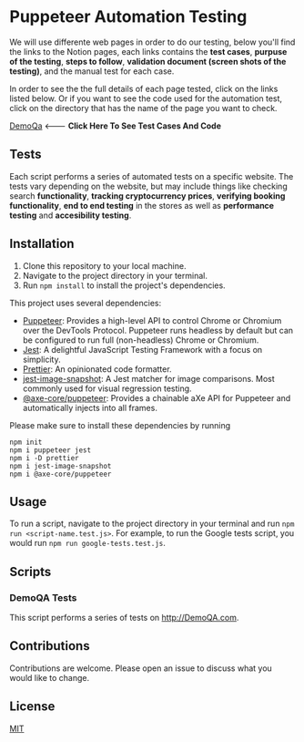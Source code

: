 # Puppeteer Automation Testing

We will use differente web pages in order to do our testing, below you'll find the links to the Notion pages,
each links contains the __test cases__, __purpuse of the testing__, __steps to follow__, __validation document (screen shots of the testing)__, and the manual test for each case.

In order to see the the full details of each page tested, click on the links listed below.
Or if you want to see the code used for the automation test, click on the directory that has the name of the page you want to check. 

[DemoQa](https://github.com/AngelDHackerman/puppeteer-automation-testing/tree/master/01_DemoQa) <--- __Click Here To See Test Cases And Code__

<!-- [Madison Demo-store](https://www.notion.so/Madison-Demo-store-24706e51f4784165956dec4ceb31c5b0?pvs=21) -->

<!-- [Practice Expanding-testing](https://www.notion.so/practice-expandin-testing-db4d5d9a96534e24b586defae09383d9?pvs=21) -->

## Tests

Each script performs a series of automated tests on a specific website. The tests vary depending on the website, but may include things like checking search __functionality__, __tracking cryptocurrency prices__, __verifying booking functionality__, __end to end testing__ in the stores as well as __performance testing__ and __accesibility testing__.

## Installation

1. Clone this repository to your local machine.
2. Navigate to the project directory in your terminal.
3. Run `npm install` to install the project's dependencies.

This project uses several dependencies:

- [Puppeteer](https://github.com/puppeteer/puppeteer): Provides a high-level API to control Chrome or Chromium over the DevTools Protocol. Puppeteer runs headless by default but can be configured to run full (non-headless) Chrome or Chromium.
- [Jest](https://jestjs.io/): A delightful JavaScript Testing Framework with a focus on simplicity.
- [Prettier](https://prettier.io/): An opinionated code formatter.
- [jest-image-snapshot](https://github.com/americanexpress/jest-image-snapshot): A Jest matcher for image comparisons. Most commonly used for visual regression testing.
- [@axe-core/puppeteer](https://github.com/dequelabs/axe-core-npm/tree/develop/packages/puppeteer): Provides a chainable aXe API for Puppeteer and automatically injects into all frames.

Please make sure to install these dependencies by running 
```
npm init
npm i puppeteer jest 
npm i -D prettier 
npm i jest-image-snapshot 
npm i @axe-core/puppeteer
```


## Usage

To run a script, navigate to the project directory in your terminal and run `npm run <script-name.test.js>`. For example, to run the Google tests script, you would run `npm run google-tests.test.js`.

## Scripts

### DemoQA Tests

This script performs a series of tests on http://DemoQA.com. 


## Contributions

Contributions are welcome. Please open an issue to discuss what you would like to change.

## License

[MIT](https://choosealicense.com/licenses/mit/)

